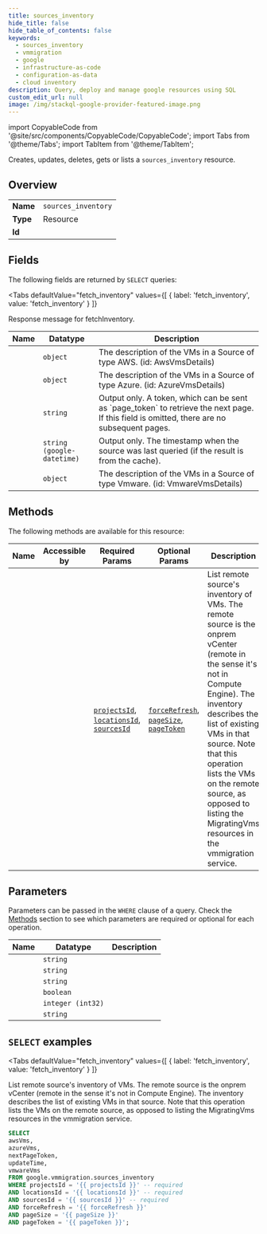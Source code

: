 ```yaml
--- 
title: sources_inventory
hide_title: false
hide_table_of_contents: false
keywords:
  - sources_inventory
  - vmmigration
  - google
  - infrastructure-as-code
  - configuration-as-data
  - cloud inventory
description: Query, deploy and manage google resources using SQL
custom_edit_url: null
image: /img/stackql-google-provider-featured-image.png
---
```


import CopyableCode from '@site/src/components/CopyableCode/CopyableCode';
import Tabs from '@theme/Tabs';
import TabItem from '@theme/TabItem';

Creates, updates, deletes, gets or lists a <code>sources_inventory</code> resource.

## Overview
<table><tbody>
<tr><td><b>Name</b></td><td><code>sources_inventory</code></td></tr>
<tr><td><b>Type</b></td><td>Resource</td></tr>
<tr><td><b>Id</b></td><td><CopyableCode code="google.vmmigration.sources_inventory" /></td></tr>
</tbody></table>

## Fields

The following fields are returned by `SELECT` queries:

<Tabs
    defaultValue="fetch_inventory"
    values={[
        { label: 'fetch_inventory', value: 'fetch_inventory' }
    ]}
>
<TabItem value="fetch_inventory">

Response message for fetchInventory.

<table>
<thead>
    <tr>
    <th>Name</th>
    <th>Datatype</th>
    <th>Description</th>
    </tr>
</thead>
<tbody>
<tr>
    <td><CopyableCode code="awsVms" /></td>
    <td><code>object</code></td>
    <td>The description of the VMs in a Source of type AWS. (id: AwsVmsDetails)</td>
</tr>
<tr>
    <td><CopyableCode code="azureVms" /></td>
    <td><code>object</code></td>
    <td>The description of the VMs in a Source of type Azure. (id: AzureVmsDetails)</td>
</tr>
<tr>
    <td><CopyableCode code="nextPageToken" /></td>
    <td><code>string</code></td>
    <td>Output only. A token, which can be sent as `page_token` to retrieve the next page. If this field is omitted, there are no subsequent pages.</td>
</tr>
<tr>
    <td><CopyableCode code="updateTime" /></td>
    <td><code>string (google-datetime)</code></td>
    <td>Output only. The timestamp when the source was last queried (if the result is from the cache).</td>
</tr>
<tr>
    <td><CopyableCode code="vmwareVms" /></td>
    <td><code>object</code></td>
    <td>The description of the VMs in a Source of type Vmware. (id: VmwareVmsDetails)</td>
</tr>
</tbody>
</table>
</TabItem>
</Tabs>

## Methods

The following methods are available for this resource:

<table>
<thead>
    <tr>
    <th>Name</th>
    <th>Accessible by</th>
    <th>Required Params</th>
    <th>Optional Params</th>
    <th>Description</th>
    </tr>
</thead>
<tbody>
<tr>
    <td><a href="#fetch_inventory"><CopyableCode code="fetch_inventory" /></a></td>
    <td><CopyableCode code="select" /></td>
    <td><a href="#parameter-projectsId"><code>projectsId</code></a>, <a href="#parameter-locationsId"><code>locationsId</code></a>, <a href="#parameter-sourcesId"><code>sourcesId</code></a></td>
    <td><a href="#parameter-forceRefresh"><code>forceRefresh</code></a>, <a href="#parameter-pageSize"><code>pageSize</code></a>, <a href="#parameter-pageToken"><code>pageToken</code></a></td>
    <td>List remote source's inventory of VMs. The remote source is the onprem vCenter (remote in the sense it's not in Compute Engine). The inventory describes the list of existing VMs in that source. Note that this operation lists the VMs on the remote source, as opposed to listing the MigratingVms resources in the vmmigration service.</td>
</tr>
</tbody>
</table>

## Parameters

Parameters can be passed in the `WHERE` clause of a query. Check the [Methods](#methods) section to see which parameters are required or optional for each operation.

<table>
<thead>
    <tr>
    <th>Name</th>
    <th>Datatype</th>
    <th>Description</th>
    </tr>
</thead>
<tbody>
<tr id="parameter-locationsId">
    <td><CopyableCode code="locationsId" /></td>
    <td><code>string</code></td>
    <td></td>
</tr>
<tr id="parameter-projectsId">
    <td><CopyableCode code="projectsId" /></td>
    <td><code>string</code></td>
    <td></td>
</tr>
<tr id="parameter-sourcesId">
    <td><CopyableCode code="sourcesId" /></td>
    <td><code>string</code></td>
    <td></td>
</tr>
<tr id="parameter-forceRefresh">
    <td><CopyableCode code="forceRefresh" /></td>
    <td><code>boolean</code></td>
    <td></td>
</tr>
<tr id="parameter-pageSize">
    <td><CopyableCode code="pageSize" /></td>
    <td><code>integer (int32)</code></td>
    <td></td>
</tr>
<tr id="parameter-pageToken">
    <td><CopyableCode code="pageToken" /></td>
    <td><code>string</code></td>
    <td></td>
</tr>
</tbody>
</table>

## `SELECT` examples

<Tabs
    defaultValue="fetch_inventory"
    values={[
        { label: 'fetch_inventory', value: 'fetch_inventory' }
    ]}
>
<TabItem value="fetch_inventory">

List remote source's inventory of VMs. The remote source is the onprem vCenter (remote in the sense it's not in Compute Engine). The inventory describes the list of existing VMs in that source. Note that this operation lists the VMs on the remote source, as opposed to listing the MigratingVms resources in the vmmigration service.

```sql
SELECT
awsVms,
azureVms,
nextPageToken,
updateTime,
vmwareVms
FROM google.vmmigration.sources_inventory
WHERE projectsId = '{{ projectsId }}' -- required
AND locationsId = '{{ locationsId }}' -- required
AND sourcesId = '{{ sourcesId }}' -- required
AND forceRefresh = '{{ forceRefresh }}'
AND pageSize = '{{ pageSize }}'
AND pageToken = '{{ pageToken }}';
```
</TabItem>
</Tabs>
